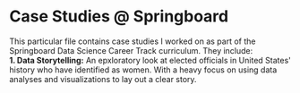 <h1>Case Studies @ Springboard</h1>

This particular file contains case studies I worked on as part of the Springboard Data Science Career Track curriculum. They include: <br>
<b>1. Data Storytelling:</b> An epxloratory look at elected officials in United States' history who have identified as women. With a heavy focus on using data analyses and visualizations to lay out a clear story. 
